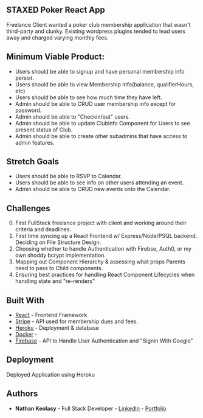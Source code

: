 ## STAXED Poker React App

Freelance Client wanted a poker club membership application that wasn't third-party and clunky.
Existing wordpress plugins tended to lead users away and charged varying monthly fees.

## Minimum Viable Product:

- Users should be able to signup and have personal membership info persist.
- Users should be able to view Membership Info(balance, qualifierHours, etc)
- Users should be able to see how much time they have left.
- Admin should be able to CRUD user membership info except for password.
- Admin should be able to "Checkin/out" users.
- Admin should be able to update ClubInfo Component for Users to see present status of Club.
- Admin should be able to create other subadmins that have access to admin features.

## Stretch Goals

- Users should be able to RSVP to Calendar.
- Users should be able to see info on other users attending an event.
- Admin should be able to CRUD new events onto the Calendar.

## Challenges

0. First FullStack freelance project with client and working around their criteria and deadlines.
1. First time syncing up a React Frontend w/ Express/Node/PSQL backend. Deciding on File Structure Design.
1. Choosing whether to handle Authentication with Firebse, Auth0, or my own shoddy bcrypt implementation.
1. Mapping out Component Hierarchy & assessing what props Parents need to pass to Child components.
1. Ensuring best practices for handling React Component Lifecycles when handling state and "re-renders"

## Built With

- [React](https://reactjs.org/) - Frontend Framework
- [Stripe](https://striple.com/) - API used for membership dues and fees.
- [Heroku](https://heroku.com/) - Deployment & database
- [Docker](https://docker.com/) -
- [Firebase](https://firebase.com) - API to Handle User Authentication and "Signin With Google"

## Deployment

Deployed Application using Heroku

## Authors

- **Nathan Keolasy** - Full Stack Developer - [LinkedIn](https://www.linked.com/nathan-keolasy) - [Portfolio](https://www.keolazy.com)
